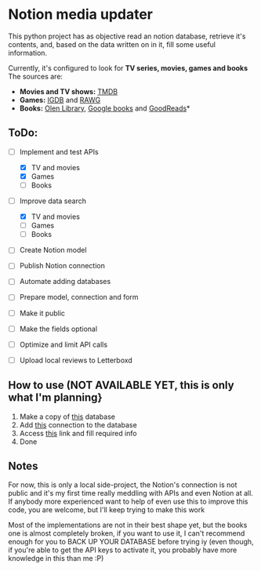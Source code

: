 # Notion media updater

This python project has as objective read an notion database, retrieve it's
contents, and, based on the data written on in it, fill some useful information.

Currently, it's configured to look for **TV series, movies, games and books**
The sources are:
- **Movies and TV shows:** [TMDB](https://www.themoviedb.org/)
- **Games:** [IGDB](https://www.igdb.com/) and [RAWG](https://rawg.io/)
- **Books:** [Olen Library](https://openlibrary.org/),
[Google books](https://books.google.com/?) and [GoodReads](https://www.goodreads.com/)\*

## ToDo:

- [ ] Implement and test APIs
  - [X] TV and movies
  - [X] Games
  - [ ] Books
- [ ] Improve data search
  - [X] TV and movies
  - [ ] Games
  - [ ] Books
- [ ] Create Notion model
- [ ] Publish Notion connection
- [ ] Automate adding databases
- [ ] Prepare model, connection and form
- [ ] Make it public
- [ ] Make the fields optional
- [ ] Optimize and limit API calls
- [ ] Upload local reviews to Letterboxd


## How to use (NOT AVAILABLE YET, this is only what I'm planning}

1. Make a copy of [this](about:blank) database
1. Add [this](about:blank) connection to the database
1. Access [this](about:blank) link and fill required info
1. Done

## Notes

For now, this is only a local side-project, the Notion's connection is not public and it's my first time really meddling with APIs and even Notion at all. If anybody more experienced want to help of even use this to improve this code, you are  welcome, but I'll keep trying to make this work

Most of the implementations are not in their best shape yet, but the books
one is almost completely broken, if you want to use it, I can't recommend
enough for you to BACK UP YOUR DATABASE before trying iy (even though, if you're
able to get the API keys to activate it, you probably have more knowledge in
this than me :P)     